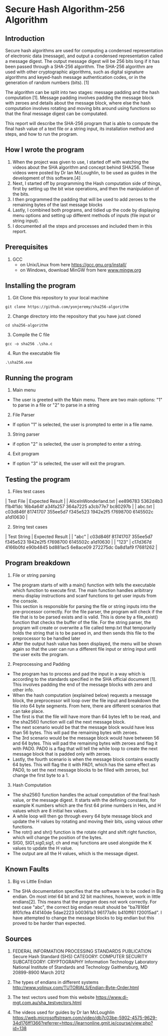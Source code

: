 # Secure Hash Algorithm-256 Algorithm
## Introduction
Secure hash algorithms are used for computing a condensed representation of electronic data (message), and output a condensed representation called a message digest. The output message digest will be 256 bits long if it has been passed through a SHA-256 algorithm. The SHA-256 algorithm are used with other cryptographic algorithms, such as digital signature algorithms and keyed-hash message authentication codes, or in the generation of random numbers (bits). [1]

The algorithm can be split into two stages: message padding and the hash computation [1]. Message padding involves padding the message block with zeroes and details about the message block, where else the hash computation involves rotating and moving bits around using functions so that the final message digest can be computated. 

This report will describe the SHA-256 program that is able to compute the final hash value of a text file or a string input, its installation method and steps, and how to run the program.

## How I wrote the program
1. When the project was given to use, I started off with watching the videos about the SHA algorithm and concept behind SHA256. These videos were posted by Dr Ian McLoughlin, to be used as guides in the development of this software.[4]
2. Next, I started off by programming the Hash computation side of things, first by setting up the bit wise operations, and then the manipulation of the bits.
3. I then programmed the padding that will be used to add zeroes to the remaining bytes of the last message blocks
4. Lastly, I combined both programs, and tidied up the code by displaying menu options and setting up different methods of inputs (file input or string input).
5. I documented all the steps and processes and included them in this report.


## Prerequisites
1. GCC
    - on Unix/Linux from here https://gcc.gnu.org/install/
    - on Windows, download MinGW from here www.mingw.org

## Installing the program
1. Git Clone this repository to your local machine
``` 
git clone https://github.com/yonjeremy/sha256-algorithm
```
2. Change directory into the repository that you have just cloned
``` 
cd sha256-algorithm
```
3. Compile the C file
```
gcc -o sha256 .\sha.c
```
4. Run the executable file
```
.\sha256.exe
```
## Running the program
1. Main menu
- The user is greeted with the Main menu. There are two main options: "1" to parse in a file or "2" to parse in a string
2. File Parser
- If option "1" is selected, the user is prompted to enter in a file name.
3. String parser 
- if option "2" is selected, the user is prompted to enter a string.
4. Exit program
- If option "3" is selected, the user will exit the program.

## Testing the program
1. Files test cases

| Test File             | Expected Result |
| AliceInWonderland.txt | ee896783 5362d4b3 f1b4f1dc 16b4a64f a34fa257 364a7225 a3cb77e7 bc80297b |
| abc.txt               | c03d846f 81741707 355ee5d7 f345e523 1942e2f5 f7698700 6145502c a1d10630 |

2. String test cases

| Test String           | Expected Result |
| "abc"                 | c03d846f 81741707 355ee5d7 f345e523 1942e2f5 f7698700 6145502c a1d10630 |
| "123"                 | c17d367d 4166b0fd e90b4845 bd881ac5 6e8ace09 272275dc 0a8d1af9 f7681262 |

## Program breakdown
1. File or string parsing
- The program starts of with a main() function with tells the executable which function to execute first. The main function handles aribitrary menu display instructions and scanf functions to get user inputs from the console.
- This section is responsible for parsing the file or string inputs into the pre-processor correctly. For the file parser, the program will check if the file that is to be parsed exists and is valid. This is done by a file_exist() function that checks the buffer of the file. For the string parser, the program will create or overwrite a file called temp.txt that temporarily holds the string that is to be parsed in, and then sends this file to the preprocessor to be handled later
- After the output hash value has been displayed, the menu will be shown again so that the user can run a different file input or string input until the user exits the program.

2. Preprocessing and Padding
- The program has to process and pad the input in a way which is according to the standards specified in the SHA official document [1]. This involves padding the end of the message blocks with zero and other info.
- When the hash computation (explained below) requests a message block, the preprocessor will loop over the file input and breakdown the file into 64 byte segments. From here, there are different scenarios that can take place. 
- The first is that the file will have more than 64 bytes left to be read, and the sha256() function will call the next message block. 
- The next scenario would be that the message block would have less than 56 bytes. This will pad the remaining bytes with zeroes. 
- The 3rd scenario would be the message block would have between 56 and 64 bytes. This will pad the remaining bytes with zeroes and flag it with PAD0. PAD0 is a flag that will tell the while loop to create the next message block that is padded only with zeroes. 
- Lastly, the fourth scenario is when the message block contains exactly 64 bytes. This will flag the it with PAD1, which has the same effect as PAD0, to set the next message blocks to be filled with zeroes, but change the first byte to a 1.

3. Hash Computation
- The sha256() function handles the actual computation of the final hash value, or the message digest. It starts with the defining constants, for example K numbers which are the first 64 prime numbers in Hex, and H values which are 8 initial hex values. 
- A while loop will then go through every 64 byte message block and update the H values by rotating and moving their bits, using vaious other functions.
- The rotr() and shr() function is the rotate right and shift right function, which will change the position of the bytes.
- SIG0, SIG1,sig0,sig1, ch and maj functions are used alongside the K values to update the H value.
- The output are all the H values, which is the message digest.

## Known Faults
1. Big vs Little Endian
- The SHA documentation specifies that the software is to be coded in Big endian. On most intel 64 bit and 32 bit machines, however, work in little endians[2]. This means that the program does not work correctly. For test case "abc", the correct big endian result should be "ba7816bf 8f01cfea 414140de 5dae2223 b00361a3 96177a9c b410ff61 f20015ad". I have attempted to change the message blocks to big endian but this proved to be harder than expected. 

## Sources
1. FEDERAL INFORMATION PROCESSING STANDARDS PUBLICATION
Secure Hash Standard (SHS)
CATEGORY: COMPUTER SECURITY SUBCATEGORY: CRYPTOGRAPHY
Information Technology Laboratory
National Institute of Standards and Technology
Gaithersburg, MD 20899-8900
March 2012 

2. The types of endians in different systems http://www.yolinux.com/TUTORIALS/Endian-Byte-Order.html

3. The test vectors used from this website https://www.di-mgt.com.au/sha_testvectors.html

4. The videos used for guides by Dr Ian McLoughlin
https://web.microsoftstream.com/video/db7c03be-5902-4575-9629-34d176ff1366?referrer=https://learnonline.gmit.ie/course/view.php?id=138